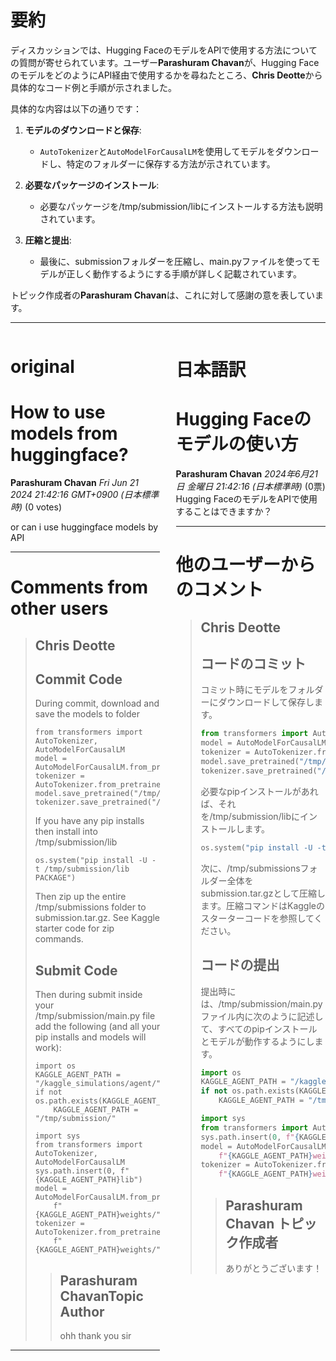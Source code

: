 # 要約 
ディスカッションでは、Hugging FaceのモデルをAPIで使用する方法についての質問が寄せられています。ユーザー**Parashuram Chavan**が、Hugging FaceのモデルをどのようにAPI経由で使用するかを尋ねたところ、**Chris Deotte**から具体的なコード例と手順が示されました。

具体的な内容は以下の通りです：

1. **モデルのダウンロードと保存**:
   - `AutoTokenizer`と`AutoModelForCausalLM`を使用してモデルをダウンロードし、特定のフォルダーに保存する方法が示されています。

2. **必要なパッケージのインストール**:
   - 必要なパッケージを/tmp/submission/libにインストールする方法も説明されています。

3. **圧縮と提出**:
   - 最後に、submissionフォルダーを圧縮し、main.pyファイルを使ってモデルが正しく動作するようにする手順が詳しく記載されています。

トピック作成者の**Parashuram Chavan**は、これに対して感謝の意を表しています。

---


<style>
.column-left{
  float: left;
  width: 47.5%;
  text-align: left;
}
.column-right{
  float: right;
  width: 47.5%;
  text-align: left;
}
.column-one{
  float: left;
  width: 100%;
  text-align: left;
}
</style>


<div class="column-left">

# original

# How to use models from huggingface?

**Parashuram Chavan** *Fri Jun 21 2024 21:42:16 GMT+0900 (日本標準時)* (0 votes)

or can i use huggingface models by API 



---

 # Comments from other users

> ## Chris Deotte
> 
> ## Commit Code
> 
> During commit, download and save the models to folder
> 
> ```
> from transformers import AutoTokenizer, AutoModelForCausalLM
> model = AutoModelForCausalLM.from_pretrained()
> tokenizer = AutoTokenizer.from_pretrained()
> model.save_pretrained("/tmp/submission/weights")
> tokenizer.save_pretrained("/tmp/submission/weights")
> 
> ```
> 
> If you have any pip installs then install into /tmp/submission/lib
> 
> ```
> os.system("pip install -U -t /tmp/submission/lib PACKAGE")
> 
> ```
> 
> Then zip up the entire /tmp/submissions folder to submission.tar.gz. See Kaggle starter code for zip commands.
> 
> ## Submit Code
> 
> Then during submit inside your /tmp/submission/main.py file add the following (and all your pip installs and models will work):
> 
> ```
> import os
> KAGGLE_AGENT_PATH = "/kaggle_simulations/agent/"
> if not os.path.exists(KAGGLE_AGENT_PATH):
>     KAGGLE_AGENT_PATH = "/tmp/submission/"
> 
> import sys
> from transformers import AutoTokenizer, AutoModelForCausalLM
> sys.path.insert(0, f"{KAGGLE_AGENT_PATH}lib")
> model = AutoModelForCausalLM.from_pretrained(
>     f"{KAGGLE_AGENT_PATH}weights/")
> tokenizer = AutoTokenizer.from_pretrained(
>     f"{KAGGLE_AGENT_PATH}weights/")
> 
> ```
> 
> 
> 
> > ## Parashuram ChavanTopic Author
> > 
> > ohh thank you sir 
> > 
> > 
> > 


---



</div>
<div class="column-right">

# 日本語訳

# Hugging Faceのモデルの使い方
**Parashuram Chavan** *2024年6月21日 金曜日 21:42:16 (日本標準時)* (0票)
Hugging FaceのモデルをAPIで使用することはできますか？

---
 # 他のユーザーからのコメント
> ## Chris Deotte
> 
> ## コードのコミット
> 
> コミット時にモデルをフォルダーにダウンロードして保存します。
> 
> ```python
> from transformers import AutoTokenizer, AutoModelForCausalLM
> model = AutoModelForCausalLM.from_pretrained()
> tokenizer = AutoTokenizer.from_pretrained()
> model.save_pretrained("/tmp/submission/weights")
> tokenizer.save_pretrained("/tmp/submission/weights")
> ```
> 
> 必要なpipインストールがあれば、それを/tmp/submission/libにインストールします。
> 
> ```python
> os.system("pip install -U -t /tmp/submission/lib PACKAGE")
> ```
> 
> 次に、/tmp/submissionsフォルダー全体をsubmission.tar.gzとして圧縮します。圧縮コマンドはKaggleのスターターコードを参照してください。
> 
> ## コードの提出
> 
> 提出時には、/tmp/submission/main.pyファイル内に次のように記述して、すべてのpipインストールとモデルが動作するようにします。
> 
> ```python
> import os
> KAGGLE_AGENT_PATH = "/kaggle_simulations/agent/"
> if not os.path.exists(KAGGLE_AGENT_PATH):
>     KAGGLE_AGENT_PATH = "/tmp/submission/"
> 
> import sys
> from transformers import AutoTokenizer, AutoModelForCausalLM
> sys.path.insert(0, f"{KAGGLE_AGENT_PATH}lib")
> model = AutoModelForCausalLM.from_pretrained(
>     f"{KAGGLE_AGENT_PATH}weights/")
> tokenizer = AutoTokenizer.from_pretrained(
>     f"{KAGGLE_AGENT_PATH}weights/")
> ```
> 
> 
> > ## Parashuram Chavan トピック作成者
> > 
> > ありがとうございます！ 
> > 
> >


</div>